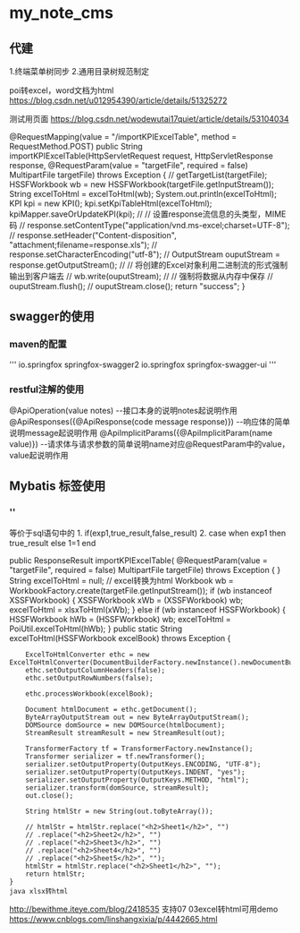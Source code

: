# my_note_cms
## 代建
1.终端菜单树同步
2.通用目录树规范制定

poi转excel，word文档为html
https://blog.csdn.net/u012954390/article/details/51325272

测试用页面
https://blog.csdn.net/wodewutai17quiet/article/details/53104034

@RequestMapping(value = "/importKPIExcelTable", method = RequestMethod.POST)
    public String importKPIExcelTable(HttpServletRequest request, HttpServletResponse response,
            @RequestParam(value = "targetFile", required = false) MultipartFile targetFile) throws Exception
    {
//        getTargetList(targetFile);
        HSSFWorkbook wb = new HSSFWorkbook(targetFile.getInputStream());
        String excelToHtml = excelToHtml(wb);
        System.out.println(excelToHtml);
        KPI kpi = new KPI();
        kpi.setKpiTableHtml(excelToHtml);
        kpiMapper.saveOrUpdateKPI(kpi);
//        // 设置response流信息的头类型，MIME码
//        response.setContentType("application/vnd.ms-excel;charset=UTF-8");
//        response.setHeader("Content-disposition", "attachment;filename=response.xls");
//        response.setCharacterEncoding("utf-8");
//        OutputStream ouputStream = response.getOutputStream();
//        // 将创建的Excel对象利用二进制流的形式强制输出到客户端去
//        wb.write(ouputStream);
//        // 强制将数据从内存中保存
//        ouputStream.flush();
//        ouputStream.close();
        return "success";
    }

## swagger的使用
### maven的配置
'''
<dependency>
    <groupId>io.springfox</groupId>
    <artifactId>springfox-swagger2</artifactId>
</dependency>
<dependency>
    <groupId>io.springfox</groupId>
    <artifactId>springfox-swagger-ui</artifactId>
</dependency>
'''
### restful注解的使用
@ApiOperation(value notes) --接口本身的说明notes起说明作用
@ApiResponses({@ApiResponse(code message response)}) --响应体的简单说明message起说明作用
@ApiImplicitParams({@ApiImplicitParam(name value)}) --请求体与请求参数的简单说明name对应@RequestParam中的value，value起说明作用

## Mybatis 标签使用
### '<choose><when><otherwise>'
等价于sql语句中的
    1. if(exp1,true_result,false_result)
    2. case when exp1 then true_result
        else 1=1 end
    
    
public ResponseResult<String> importKPIExcelTable(
            @RequestParam(value = "targetFile", required = false) MultipartFile targetFile) throws Exception
    {
    }
     String excelToHtml = null;
        // excel转换为html
        Workbook wb = WorkbookFactory.create(targetFile.getInputStream());
        if (wb instanceof XSSFWorkbook)
        {
            XSSFWorkbook xWb = (XSSFWorkbook) wb;
            excelToHtml = xlsxToHtml(xWb);
        }
        else if (wb instanceof HSSFWorkbook)
        {
            HSSFWorkbook hWb = (HSSFWorkbook) wb;
            excelToHtml = PoiUtil.excelToHtml(hWb);
        }
    public static String excelToHtml(HSSFWorkbook excelBook) throws Exception
    {

        ExcelToHtmlConverter ethc = new ExcelToHtmlConverter(DocumentBuilderFactory.newInstance().newDocumentBuilder().newDocument());
        ethc.setOutputColumnHeaders(false);
        ethc.setOutputRowNumbers(false);

        ethc.processWorkbook(excelBook);

        Document htmlDocument = ethc.getDocument();
        ByteArrayOutputStream out = new ByteArrayOutputStream();
        DOMSource domSource = new DOMSource(htmlDocument);
        StreamResult streamResult = new StreamResult(out);

        TransformerFactory tf = TransformerFactory.newInstance();
        Transformer serializer = tf.newTransformer();
        serializer.setOutputProperty(OutputKeys.ENCODING, "UTF-8");
        serializer.setOutputProperty(OutputKeys.INDENT, "yes");
        serializer.setOutputProperty(OutputKeys.METHOD, "html");
        serializer.transform(domSource, streamResult);
        out.close();

        String htmlStr = new String(out.toByteArray());

        // htmlStr = htmlStr.replace("<h2>Sheet1</h2>", "")
        // .replace("<h2>Sheet2</h2>", "")
        // .replace("<h2>Sheet3</h2>", "")
        // .replace("<h2>Sheet4</h2>", "")
        // .replace("<h2>Sheet5</h2>", "");
        htmlStr = htmlStr.replace("<h2>Sheet1</h2>", "");
        return htmlStr;
    }
    java xlsx转html
   http://bewithme.iteye.com/blog/2418535
   支持07 03excel转html可用demo
   https://www.cnblogs.com/linshangxixia/p/4442665.html
